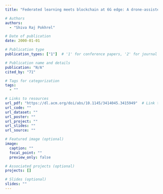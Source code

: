 ```yaml
---
title: "Federated learning meets blockchain at 6G edge: A drone-assisted networking for disaster response"

# Authors
authors:
  - "Shiva Raj Pokhrel"

# Date of publication
date: 2000-01-01

# Publication type
publication_types: ["1"]  # '1' for conference papers, '2' for journal articles, '3' for preprints

# Publication name and details
publication: "N/A"
cited_by: "71"

# Tags for categorization
tags:
  - ""

# Links to resources
url_pdf: "https://dl.acm.org/doi/abs/10.1145/3414045.3415949"  # Link to the resource
url_code: ""
url_dataset: ""
url_poster: ""
url_project: ""
url_slides: ""
url_source: ""

# Featured image (optional)
image:
  caption: ""
  focal_point: ""
  preview_only: false

# Associated projects (optional)
projects: []

# Slides (optional)
slides: ""
---
```

